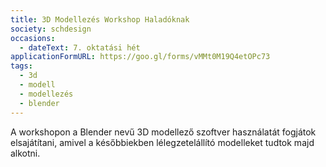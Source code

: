 ```yaml
---
title: 3D Modellezés Workshop Haladóknak
society: schdesign
occasions:
  - dateText: 7. oktatási hét
applicationFormURL: https://goo.gl/forms/vMMt0M19Q4etOPc73
tags:
  - 3d
  - modell
  - modellezés
  - blender
---
```


A workshopon a Blender nevű 3D modellező szoftver használatát fogjátok elsajátítani, amivel a későbbiekben lélegzetelállító modelleket tudtok majd alkotni.
